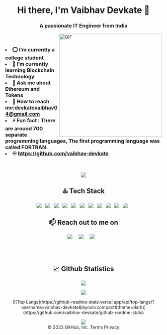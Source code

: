 <h1 align="center">Hi there, I'm Vaibhav Devkate 👋</h1>
<h3 align="center">A passionate IT Engineer from India</h3>

<img align="right" alt="GIF" src="https://github.com/vaibhav-devkate/vaibhav-devkate/blob/main/Vaibhav4102.jpg" width="330"/>
<br>
<h3
    
- ⭕ I’m currently a college student 
- 🔗 I’m currently learning Blockchain Technology
- 💬 Ask me about Ethereum and Tokens
- 📧 How to reach me:devkatevaibhav04@gmail.com
- ⚡ Fun fact : There are around 700 separate programming languages,
        The first programming language was called FORTRAN.
- ♾️ https://github.com/vaibhav-devkate
</h3>
<br />
<br>

<div align="center">
<img src="https://quotes-github-readme.vercel.app/api?type=horizontal">
</div>


<!-- <h3 align="center">Don't count the days, make the days count.</h3>
<p align="center">~ Muhammad Ali</p> -->


<h2 align="center">♨️ Tech Stack</h2>
<p align="center">
  <img src="https://img.shields.io/badge/C%2B%2B-00599C?style=for-the-badge&logo=c%2B%2B&logoColor=white" >&nbsp;&nbsp;
  <img src="https://img.shields.io/badge/C-00599C?style=for-the-badge&logo=c&logoColor=white" >&nbsp;&nbsp;
  <img src="https://img.shields.io/badge/Python-FFD43B?style=for-the-badge&logo=python&logoColor=blue" >&nbsp;&nbsp;
  <img src="https://img.shields.io/badge/JavaScript-323330?style=for-the-badge&logo=javascript&logoColor=F7DF1E" >&nbsp;&nbsp;
  <img src="https://img.shields.io/badge/CSS3-1572B6?style=for-the-badge&logo=css3&logoColor=white" >&nbsp;&nbsp;
  <img src="https://img.shields.io/badge/HTML5-E34F26?style=for-the-badge&logo=html5&logoColor=white" >&nbsp;&nbsp;
  <img src="https://img.shields.io/badge/Express.js-000000?style=for-the-badge&logo=express&logoColor=white" >&nbsp;&nbsp;
  <img src="https://img.shields.io/badge/Node.js-339933?style=for-the-badge&logo=nodedotjs&logoColor=white" >&nbsp;&nbsp;
  <img src="https://img.shields.io/badge/MySQL-005C84?style=for-the-badge&logo=mysql&logoColor=white" >&nbsp;&nbsp;
  <img src="https://img.shields.io/badge/Canva-%2300C4CC.svg?&style=for-the-badge&logo=Canva&logoColor=white" >&nbsp;&nbsp;
  <img src="https://img.shields.io/badge/GIT-E44C30?style=for-the-badge&logo=git&logoColor=white" >&nbsp;&nbsp;
</p>


<h2 align="center">📫 Reach out to me on</h2>
<p align="center">
  <a target="_blank"href=https://www.linkedin.com/in/vaibhav-devkate"><img src="https://img.shields.io/badge/linkedin-%230077B5.svg?&style=for-the-badge&logo=linkedin&logoColor=white" /></a>&nbsp;&nbsp;&nbsp;&nbsp;
  <a href="mailto:devkatevaibhav04@gmail.com?subject=Hello%20vaibhav,%20From%20Github"><img src="https://img.shields.io/badge/gmail-%23D14836.svg?&style=for-the-badge&logo=gmail&logoColor=white" /></a>&nbsp;&nbsp;&nbsp;&nbsp;
  <a href="https://www.instagram.com/vaibhavv.devkate/"><img src="https://img.shields.io/badge/instagram-%23D14836.svg?&style=for-the-badge&logo=instagram&logoColor=pink" /></a>&nbsp;&nbsp;&nbsp;&nbsp;
</p>

<br /> 
<br />



<h2 align="center">📈 Github Statistics </h2>
<p align="center">
   <img src="https://github-readme-stats.vercel.app/api?username=vaibhav-devkate&show_icons=true&theme=dark"/>
  
</p>

<p align="center">
   <img src="https://github-readme-streak-stats.herokuapp.com?user=vaibhav-devkate&theme=dark&ring=3B8D0C"/> 
 </p>
    
  <p align="center"> 
 [![Top Langs](https://github-readme-stats.vercel.app/api/top-langs/?username=vaibhav-devkate&layout=compact&theme=dark)](https://github.com/vaibhav-devkate/github-readme-stats)                                                                                                                      
                   </p>                                                                                                       

                                                                                           

<div align="center">                
    <img src="https://komarev.com/ghpvc/?username=vaibhav-devkate&label=PROFILE+VIEWS&style=flat-square&color=blue">
</div>

 <div align="center">
© 2023 GitHub, Inc.
Terms
Privacy
<br>                    
                    
</div> 


